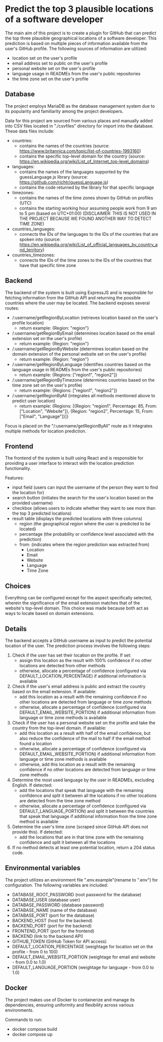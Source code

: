 # Predict the top 3 plausible locations of a software developer
The main aim of this project is to create a plugin for GitHub that can predict the
top three plausible geographical locations of a software developer. This prediction is based on multiple pieces of information available from the user's GitHub profile. The following sources of information are utilized:
 - location set on the user's profile
 - email address set to public on the user's profile
 - personal website set on the user's profile
 - language usage in READMEs from the user's public repositories
 - the time zone set on the user's profile

## Database
The project employs MariaDB as the database management system due to its popularity and familiarity among the project developers.

Data for this project are sourced from various places and manually added into CSV files located in "./csvfiles" directory for import into the database. These data files include:
  - countries:
    - contains the names of the countries (source: https://www.britannica.com/topic/list-of-countries-1993160)
    - contains the specific top-level domain for the country (source: https://en.wikipedia.org/wiki/List_of_Internet_top-level_domains)
  - languages:
    - contains the names of the languages supported by the guessLanguage.js library (source: https://github.com/richtr/guessLanguage.js)
    - contains the code returned by the library for that specific language
  - timezones:
    - contains the names of the time zones shown by GitHub on profiles (UTC)
    - contains the starting working hour assuming people work from 9 am to 5 pm (based on UTC+01:00) (DISCLAIMER: THIS IS NOT USED IN THE PROJECT BECAUSE WE FOUND ANOTHER WAY TO DETECT TIME ZONE)
  - countries_languages:
    - connects the IDs of the languages to the IDs of the countries that are spoken into (source: https://en.wikipedia.org/wiki/List_of_official_languages_by_country_and_territory)
  - countries_timezones:
    - connects the IDs of the time zones to the IDs of the countries that have that specific time zone

## Backend
The backend of the system is built using ExpressJS and is responsible for fetching information from the GitHub API and returning the possible countries where the user may be located. The backend exposes several routes:
  - /:username/getRegionByLocation (retrieves location based on the user's profile location)
    - return example: {Region: "region"}
  - /:username/getRegionByEmail (determines location based on the email extension set on the user's profile)
    - return example: {Region: "region"}
  - /:username/getRegionByWebsite (determines location based on the domain extension of the personal website set on the user's profile)
    - return example: {Region: "region"}
  - /:username/getRegionByLanguage (identifies countries based on the language usage in READMEs from the user's public repositories)
    - return example: {Regions: ["region1", "region2"]}
  - /:username/getRegionByTimezone (determines countries based on the time zone set on the user's profile)
    - return example: {Regions: ["region1", "region2"]}
  - /:username/getRegionByAll (integrates all methods mentioned above to predict user location)
    - return example: {Regions: [{Region: "region1", Percentage: 85, From: ["Location", "Website"]}, {Region: "region2", Percentage: 15, From: ["Email", "Language"]}]}

Focus is placed on the "/:username/getRegionByAll" route as it integrates multiple methods for location prediction.

## Frontend
The frontend of the system is built using React and is responsible for providing a user interface to interact with the location prediction functionality.

Features:
  - input field (users can input the username of the person they want to find the location for)
  - search button (initiates the search for the user's location based on the provided username)
  - checkbox (allows users to indicate whether they want to see more than the top 3 predicted locations)
  - result table (displays the predicted locations with three columns)
    - region (the geographical region where the user is predicted to be located)
    - percentage (the probability or confidence level associated with the prediction)
    - from: (indicates where the region prediction was extracted from)
      - Location
      - Email
      - Website
      - Language
      - Time Zone

## Choices
Everything can be configured except for the aspect specifically selected, wherein the significance of the email extension matches that of the website's top-level domain. This choice was made because both act as ways to locate based on domain extensions.

## Details
The backend accepts a GitHub username as input to predict the potential location of the user. The prediction process involves the following steps:
  1. Check if the user has set their location on the profile. If set:
      - assign this location as the result with 100% confidence if no other locations are detected from other methods
      - otherwise, allocate a percentage of confidence (configured via DEFAULT_LOCATION_PERCENTAGE) if additional information is available
  2. Check if the user's email address is public and extract the country based on the email extension. If available:
      - add this location as a result with the remaining confidence if no other locations are detected from language or time zone methods
      - otherwise, allocate a percentage of confidence (configured via DEFAULT_EMAIL_WEBSITE_PORTION) if additional information from language or time zone methods is available
  3. Check if the user has a personal website set on the profile and take the country from the top-level domain. If available:
      - add this location as a result with half of the email confidence, but also reduce the confidence of the mail to half if the email method found a location
      - otherwise, allocate a percentage of confidence (configured via DEFAULT_EMAIL_WEBSITE_PORTION) if additional information from language or time zone methods is available
      - otherwise, add this location as a result with the remaining confidence if no other locations are detected from language or time zone methods
  4. Determine the most used language by the user in READMEs, excluding English. If detected:
      - add the locations that speak that language with the remaining confidence and split it between all the locations if no other locations are detected from the time zone method
      - otherwise, allocate a percentage of confidence (configured via DEFAULT_LANGUAGE_PORTION) and split it between the countries that speak that language if additional information from the time zone method is available
  5. Determine the user's time zone (scraped since GitHub API does not provide this). If detected:
      - add the locations that are in that time zone with the remaining confidence and split it between all the locations
  6. If no method detects at least one potential location, return a 204 status code.

## Environmental variables
The project utilizes an environment file ".env.example"(rename to ".env") for configuration. The following variables are included:
  - DATABASE_ROOT_PASSWORD (root password for the database)
  - DATABASE_USER (database user)
  - DATABASE_PASSWORD (database password)
  - DATABASE_NAME (name of the database)
  - DATABASE_PORT (port for the database)
  - BACKEND_HOST (host for the backend)
  - BACKEND_PORT (port for the backend)
  - FRONTEND_PORT (port for the frontend)
  - BACKEND (link to the backend API)
  - GITHUB_TOKEN (GitHub Token for API access)
  - DEFAULT_LOCATION_PERCENTAGE (weightage for location set on the profile - from 0 to 100)
  - DEFAULT_EMAIL_WEBSITE_PORTION (weightage for email and website - from 0.0 to 1.0)
  - DEFAULT_LANGUAGE_PORTION (weightage for language - from 0.0 to 1.0)

## Docker
The project makes use of Docker to containerize and manage its dependencies, ensuring uniformity and flexibility across various environments.

Commands to run:
  - docker compose build
  - docker compose up